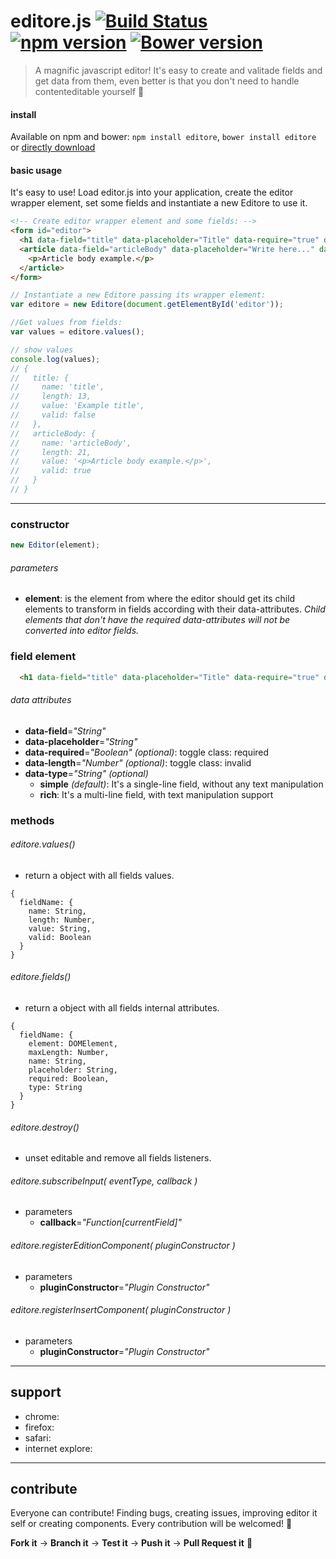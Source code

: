 # editore.js [![Build Status](https://travis-ci.org/evandroeisinger/editore.js.svg?branch=master)](https://travis-ci.org/evandroeisinger/editore.js) [![npm version](https://badge.fury.io/js/editore.svg)](http://badge.fury.io/js/editore) [![Bower version](https://badge.fury.io/bo/editore.svg)](http://badge.fury.io/bo/editore)

> A magnific javascript editor! It's easy to create and valitade fields and get data from them, even better is that you don't need to handle contenteditable yourself :8ball: 

#### install
Available on npm and bower:
`npm install editore`, `bower install editore` or [directly download](https://github.com/evandroeisinger/editore.js/raw/master/src/editore.js)

#### basic usage
It's easy to use! Load editor.js into your application, create the editor wrapper element, set some fields and instantiate a new Editore to use it.

```html
<!-- Create editor wrapper element and some fields: -->
<form id="editor">
  <h1 data-field="title" data-placeholder="Title" data-require="true" data-length="60">Example title</h1>
  <article data-field="articleBody" data-placeholder="Write here..." data-type="rich" data-require="true">
    <p>Article body example.</p>
  </article>
</form>
```

```javascript
// Instantiate a new Editore passing its wrapper element:
var editore = new Editore(document.getElementById('editor'));

//Get values from fields:
var values = editore.values();

// show values
console.log(values);
// {
//   title: {
//     name: 'title',
//     length: 13,
//     value: 'Example title',
//     valid: false
//   },
//   articleBody: {
//     name: 'articleBody',
//     length: 21,
//     value: '<p>Article body example.</p>',
//     valid: true
//   }
// }
```
---
### constructor
```javascript
new Editor(element);
```
###### parameters
  - **element**: is the element from where the editor should get its child elements to transform in fields according with their data-attributes. *Child elements that don't have the required data-attributes will not be converted into editor fields.*

### field element
```html
  <h1 data-field="title" data-placeholder="Title" data-require="true" data-length="60"></h1>
```
###### data attributes
  - **data-field**=*"String"*
  - **data-placeholder**=*"String"*
  - **data-required**=*"Boolean" (optional)*: toggle class: required
  - **data-length**=*"Number" (optional)*: toggle class: invalid
  - **data-type**=*"String" (optional)*
    - **simple** *(default)*: It's a single-line field, without any text manipulation
    - **rich**: It's a multi-line field, with text manipulation support

### methods
###### editore.values()
  - return a object with all fields values.
```
{
  fieldName: {
    name: String,
    length: Number,
    value: String,
    valid: Boolean
  }
}
```

###### editore.fields()
  - return a object with all fields internal attributes.
```
{
  fieldName: {
    element: DOMElement,
    maxLength: Number,
    name: String,
    placeholder: String,
    required: Boolean,
    type: String
  }
}
```

###### editore.destroy()
  - unset editable and remove all fields listeners.

###### editore.subscribeInput( *eventType, callback* )
  - parameters
    - **callback**=*"Function[currentField]"*

###### editore.registerEditionComponent( *pluginConstructor* )
  - parameters  
    - **pluginConstructor**=*"Plugin Constructor"*

###### editore.registerInsertComponent( *pluginConstructor* )
  - parameters  
    - **pluginConstructor**=*"Plugin Constructor"*

---
## support
- chrome:
- firefox:
- safari:
- internet explore:

---
## contribute
Everyone can contribute! Finding bugs, creating issues, improving editor it self or creating components.
Every contribution will be welcomed! :santa: 

**Fork it** -> **Branch it** -> **Test it** -> **Push it** -> **Pull Request it** :gem:  

